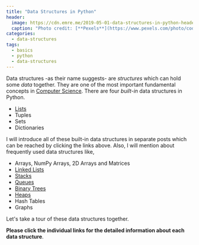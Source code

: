 ```yaml
---
title: "Data Structures in Python"
header:
  image: https://cdn.emre.me/2019-05-01-data-structures-in-python-header-image.jpg
  caption: "Photo credit: [**Pexels**](https://www.pexels.com/photo/coding-computer-data-depth-of-field-577585/)"
categories:
  - data-structures
tags:
  - basics
  - python
  - data-structures
---
```


Data structures -as their name suggests- are *structures* which can hold some *data* together. They are one of the most important fundamental concepts in [Computer Science](https://emre.me/categories/#computer-science).
There are four *built-in* data structures in Python.

- [Lists](https://emre.me/data-structures/lists/)
- Tuples
- Sets
- Dictionaries

I will introduce all of these built-in data structures in separate posts which can be reached by clicking the links above. Also, I will mention about frequently used data structures like,

- Arrays, NumPy Arrays, 2D Arrays and Matrices
- [Linked Lists](https://emre.me/data-structures/linked-lists/)
- [Stacks](https://emre.me/data-structures/stacks-and-queues/)
- [Queues](https://emre.me/data-structures/stacks-and-queues/)
- [Binary Trees](https://emre.me/data-structures/binary-tree/)
- [Heaps](https://emre.me/data-structures/heaps/)
- Hash Tables
- Graphs

Let's take a tour of these data structures together. 

**Please click the individual links for the detailed information about each data structure**.